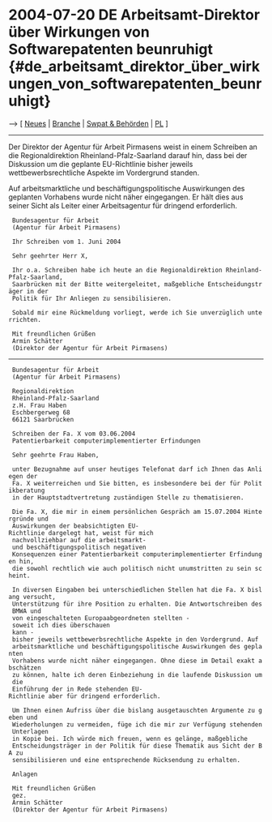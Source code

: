 # 2004-07-20 DE Arbeitsamt-Direktor über Wirkungen von Softwarepatenten beunruhigt {#de_arbeitsamt_direktor_über_wirkungen_von_softwarepatenten_beunruhigt}

\--\> \[ [ Neues](SwpatcninoDe "wikilink") \| [
Branche](SektorDe "wikilink") \| [ Swpat &
Behörden](SwpatStatDe "wikilink") \|
[PL](http://www.ffii.org.pl/pat/stanowiska/stanowisko_DE_fap.php "wikilink")
\]

------------------------------------------------------------------------

Der Direktor der Agentur für Arbeit Pirmasens weist in einem Schreiben
an die Regionaldirektion Rheinland-Pfalz-Saarland darauf hin, dass bei
der Diskussion um die geplante EU-Richtlinie bisher jeweils
wettbewerbsrechtliche Aspekte im Vordergrund standen.

Auf arbeitsmarktliche und beschäftigungspolitische Auswirkungen des
geplanten Vorhabens wurde nicht näher eingegangen. Er hält dies aus
seiner Sicht als Leiter einer Arbeitsagentur für dringend erforderlich.

` Bundesagentur für Arbeit`\
` (Agentur für Arbeit Pirmasens)`

` Ihr Schreiben vom 1. Juni 2004`

` Sehr geehrter Herr X,`

` Ihr o.a. Schreiben habe ich heute an die Regionaldirektion Rheinland-Pfalz-Saarland,`\
` Saarbrücken mit der Bitte weitergeleitet, maßgebliche Entscheidungsträger in der`\
` Politik für Ihr Anliegen zu sensibilisieren.`

` Sobald mir eine Rückmeldung vorliegt, werde ich Sie unverzüglich unterrichten.`

` Mit freundlichen Grüßen`\
` Armin Schätter`\
` (Direktor der Agentur für Arbeit Pirmasens)`

------------------------------------------------------------------------

` Bundesagentur für Arbeit`\
` (Agentur für Arbeit Pirmasens)`

` Regionaldirektion`\
` Rheinland-Pfalz-Saarland`\
` z.H. Frau Haben`\
` Eschbergerweg 68`\
` 66121 Saarbrücken`

` Schreiben der Fa. X vom 03.06.2004`\
` Patentierbarkeit computerimplementierter Erfindungen`

` Sehr geehrte Frau Haben,`

` unter Bezugnahme auf unser heutiges Telefonat darf ich Ihnen das Anliegen der`\
` Fa. X weiterreichen und Sie bitten, es insbesondere bei der für Politikberatung`\
` in der Hauptstadtvertretung zuständigen Stelle zu thematisieren.`

` Die Fa. X, die mir in einem persönlichen Gespräch am 15.07.2004 Hintergründe und`\
` Auswirkungen der beabsichtigten EU-Richtlinie dargelegt hat, weist für mich`\
` nachvollziehbar auf die arbeitsmarkt- und beschäftigungspolitisch negativen`\
` Konsequenzen einer Patentierbarkeit computerimplementierter Erfindungen hin,`\
` die sowohl rechtlich wie auch politisch nicht unumstritten zu sein scheint.`

` In diversen Eingaben bei unterschiedlichen Stellen hat die Fa. X bislang versucht,`\
` Unterstützung für ihre Position zu erhalten. Die Antwortschreiben des BMWA und`\
` von eingeschalteten Europaabgeordneten stellten - soweit ich dies überschauen`\
` kann - bisher jeweils wettbewerbsrechtliche Aspekte in den Vordergrund. Auf`\
` arbeitsmarktliche und beschäftigungspolitische Auswirkungen des geplanten`\
` Vorhabens wurde nicht näher eingegangen. Ohne diese im Detail exakt abschätzen`\
` zu können, halte ich deren Einbeziehung in die laufende Diskussion um die`\
` Einführung der in Rede stehenden EU-Richtlinie aber für dringend erforderlich.`

` Um Ihnen einen Aufriss über die bislang ausgetauschten Argumente zu geben und`\
` Wiederholungen zu vermeiden, füge ich die mir zur Verfügung stehenden Unterlagen`\
` in Kopie bei. Ich würde mich freuen, wenn es gelänge, maßgebliche`\
` Entscheidungsträger in der Politik für diese Thematik aus Sicht der BA zu`\
` sensibilisieren und eine entsprechende Rücksendung zu erhalten.`

` Anlagen`

` Mit freundlichen Grüßen`\
` gez.`\
` Armin Schätter`\
` (Direktor der Agentur für Arbeit Pirmasens)`
